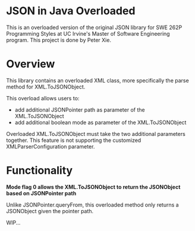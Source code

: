 # JSON in Java Overloaded
This is an overloaded version of the original JSON library for SWE 262P Programming Styles at UC Irvine's Master of Software Engineering program.
This project is done by Peter Xie.

# Overview
This library contains an overloaded XML class, more specifically the parse method for XML.ToJSONObject.

This overload allows users to:
* add additional JSONPointer path as parameter of the XML.ToJSONObject
* add additional boolean mode as parameter of the XML.ToJSONObject

Overloaded XML.ToJSONObject must take the two additional parameters together.
This feature is not supporting the customized XMLParserConfiguration parameter.

# Functionality
**Mode flag 0 allows the XML.ToJSONObject to return the JSONObject based on JSONPointer path**

Unlike JSONPointer.queryFrom, this overloaded method only returns a JSONObject given the pointer path.

WIP...